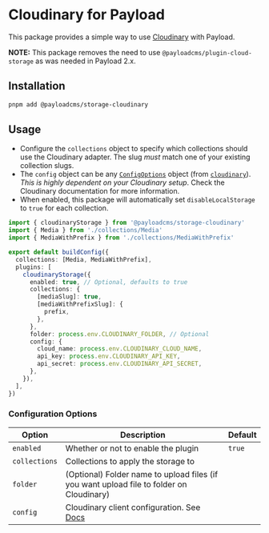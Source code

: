 # Cloudinary for Payload

This package provides a simple way to use [Cloudinary](https://cloudinary.com) with Payload.

**NOTE:** This package removes the need to use `@payloadcms/plugin-cloud-storage` as was needed in Payload 2.x.

## Installation

```sh
pnpm add @payloadcms/storage-cloudinary
```

## Usage

- Configure the `collections` object to specify which collections should use the Cloudinary adapter. The slug _must_ match one of your existing collection slugs.
- The `config` object can be any [`ConfigOptions`](https://cloudinary.com/documentation/node_integration#set_additional_configuration_parameters) object (from [`cloudinary`](https://github.com/cloudinary/cloudinary_npm)). _This is highly dependent on your Cloudinary setup_. Check the Cloudinary documentation for more information.
- When enabled, this package will automatically set `disableLocalStorage` to `true` for each collection.

```ts
import { cloudinaryStorage } from '@payloadcms/storage-cloudinary'
import { Media } from './collections/Media'
import { MediaWithPrefix } from './collections/MediaWithPrefix'

export default buildConfig({
  collections: [Media, MediaWithPrefix],
  plugins: [
    cloudinaryStorage({
      enabled: true, // Optional, defaults to true
      collections: {
        [mediaSlug]: true,
        [mediaWithPrefixSlug]: {
          prefix,
        },
      },
      folder: process.env.CLOUDINARY_FOLDER, // Optional
      config: {
        cloud_name: process.env.CLOUDINARY_CLOUD_NAME,
        api_key: process.env.CLOUDINARY_API_KEY,
        api_secret: process.env.CLOUDINARY_API_SECRET,
      },
    }),
  ],
})
```

### Configuration Options

| Option        | Description                                                                                                                                | Default |
| ------------- | ------------------------------------------------------------------------------------------------------------------------------------------ | ------- |
| `enabled`     | Whether or not to enable the plugin                                                                                                        | `true`  |
| `collections` | Collections to apply the storage to                                                                                                        |         |
| `folder`      | (Optional) Folder name to upload files (if you want upload file to folder on Cloudinary)                                                   |         |
| `config`      | Cloudinary client configuration. See [Docs](https://cloudinary.com/documentation/node_integration#set_additional_configuration_parameters) |         |
